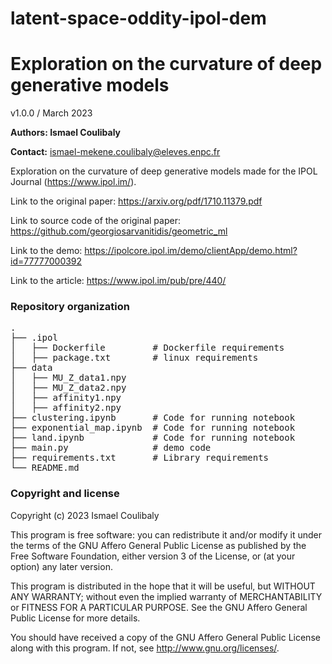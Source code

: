 # latent-space-oddity-ipol-dem



<h1>Exploration on the curvature of deep generative models</h1>

v1.0.0 / March 2023

__Authors: Ismael Coulibaly__

__Contact:__ ismael-mekene.coulibaly@eleves.enpc.fr

Exploration on the curvature of deep generative models made for the IPOL Journal (https://www.ipol.im/).

Link to the original paper: https://arxiv.org/pdf/1710.11379.pdf

Link to source code of the original paper: https://github.com/georgiosarvanitidis/geometric_ml

Link to the demo: https://ipolcore.ipol.im/demo/clientApp/demo.html?id=77777000392

Link to the article: https://www.ipol.im/pub/pre/440/

### Repository organization
<pre>
.  
├── .ipol
│   ├── Dockerfile         # Dockerfile requirements 
│   ├── package.txt        # linux requirements  
├── data
│   ├── MU_Z_data1.npy 
│   ├── MU_Z_data2.npy 
│   ├── affinity1.npy  
│   ├── affinity2.npy    
├── clustering.ipynb       # Code for running notebook 
├── exponential_map.ipynb  # Code for running notebook 
├── land.ipynb             # Code for running notebook 
├── main.py                # demo code 
├── requirements.txt       # Library requirements  
└── README.md  
</pre>

### Copyright and license

Copyright (c) 2023 Ismael Coulibaly

This program is free software: you can redistribute it and/or modify it under the terms of the GNU Affero General Public License as published by the Free Software Foundation, either version 3 of the License, or (at your option) any later version.

This program is distributed in the hope that it will be useful, but WITHOUT ANY WARRANTY; without even the implied warranty of MERCHANTABILITY or FITNESS FOR A PARTICULAR PURPOSE. See the GNU Affero General Public License for more details.

You should have received a copy of the GNU Affero General Public License along with this program. If not, see <http://www.gnu.org/licenses/>.
